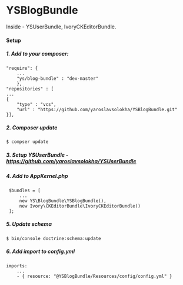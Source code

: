 YSBlogBundle
=======
Inside - YSUserBundle, IvoryCKEditorBundle.

#### Setup
##### 1. Add to your composer:
```
"require": {
    ...
    "ys/blog-bundle" : "dev-master"
    },
"repositories" : [
...
{
    "type" : "vcs",
    "url" : "https://github.com/yaroslavsolokha/YSBlogBundle.git"
}],
```
##### 2. Composer update
```
$ compser update 
```
##### 3. Setup YSUserBundle - https://github.com/yaroslavsolokha/YSUserBundle
##### 4. Add to AppKernel.php
```
 $bundles = [
     ...
     new YS\BlogBundle\YSBlogBundle(),
     new Ivory\CKEditorBundle\IvoryCKEditorBundle()
 ];
```
##### 5. Update schema
```
$ bin/console doctrine:schema:update
```
##### 6. Add import to config.yml
```
imports:
    ...
    - { resource: "@YSBlogBundle/Resources/config/config.yml" }
```
